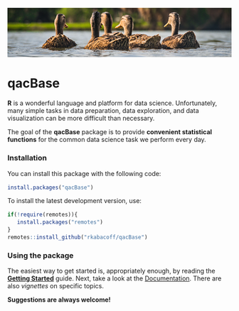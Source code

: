 ![ducks](ducks.png)

# qacBase

<!-- badges: start -->
<!-- badges: end -->

**R** is a wonderful language and platform for data science. Unfortunately, many simple tasks in data preparation, data exploration, and data visualization can be more difficult than necessary.  

The goal of the **qacBase** package is to provide **convenient statistical functions** for the common data science task we perform every day.

### Installation

You can install this package with the following code:

``` r
install.packages("qacBase")
```

To install the latest development version, use:

``` r
if(!require(remotes)){
   install.packages("remotes")
}
remotes::install_github("rkabacoff/qacBase")
```

### Using the package

The easiest way to get started is, appropriately enough, by reading the [**Getting Started**](https://rkabacoff.github.io/qacBase/articles/qacBase.html) guide. Next, take a look at the
[Documentation](https://rkabacoff.github.io/qacBase/reference/index.html). There are also *vignettes* on specific topics.

**Suggestions are always welcome!**

